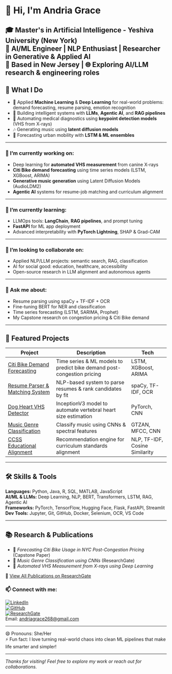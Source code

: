 
# 👋 Hi, I'm Andria Grace

🎓 Master's in Artificial Intelligence - Yeshiva University (New York)  
🧠 AI/ML Engineer | NLP Enthusiast | Researcher in Generative & Applied AI  
📍 Based in New Jersey | 🌐 Exploring AI/LLM research & engineering roles
---

## 🧠 What I Do

- 🧠 Applied **Machine Learning** & **Deep Learning** for real-world problems: demand forecasting, resume parsing, emotion recognition
- 💬 Building intelligent systems with **LLMs**, **Agentic AI**, and **RAG pipelines**
- 🏥 Automating medical diagnostics using **keypoint detection models** (VHS from X-rays)
- 🎶 Generating music using **latent diffusion models**
- 🌆 Forecasting urban mobility with **LSTM & ML ensembles**

---

### 🔭 I’m currently working on:
- Deep learning for **automated VHS measurement** from canine X-rays  
- **Citi Bike demand forecasting** using time series models (LSTM, XGBoost, ARIMA)  
- **Generative music generation** using Latent Diffusion Models (AudioLDM2)  
- **Agentic AI** systems for resume-job matching and curriculum alignment  

---

### 🌱 I’m currently learning:
- LLMOps tools: **LangChain**, **RAG pipelines**, and prompt tuning  
- **FastAPI** for ML app deployment  
- Advanced interpretability with **PyTorch Lightning**, SHAP & Grad-CAM  

---

### 👯 I’m looking to collaborate on:
- Applied NLP/LLM projects: semantic search, RAG, classification  
- AI for social good: education, healthcare, accessibility  
- Open-source research in LLM alignment and autonomous agents  

---

### 💬 Ask me about:
- Resume parsing using spaCy + TF-IDF + OCR  
- Fine-tuning BERT for NER and classification  
- Time series forecasting (LSTM, SARIMA, Prophet)  
- My Capstone research on congestion pricing & Citi Bike demand  

---


## 🚀 Featured Projects

| Project | Description | Tech |
|--------|-------------|------|
| [Citi Bike Demand Forecasting](https://github.com/FNUAndriaGrace/Masters_Capstone) | Time series & ML models to predict bike demand post-congestion pricing | LSTM, XGBoost, ARIMA |
| [Resume Parser & Matching System](https://github.com/FNUAndriaGrace/Resume-Parsing) | NLP-based system to parse resumes & rank candidates by fit | spaCy, TF-IDF, OCR |
| [Dog Heart VHS Detector](https://github.com/FNUAndriaGrace/NeuralNetwork_DeepLearning-/tree/main/project2) | InceptionV3 model to automate vertebral heart size estimation | PyTorch, CNN |
| [Music Genre Classification](https://github.com/FNUAndriaGrace/NeuralNetwork_DeepLearning-/tree/main/Final_project) | Classify music using CNNs & spectral features | GTZAN, MFCC, CNN |
| [CCSS Educational Alignment](https://github.com/FNUAndriaGrace/Internship-CCSS) | Recommendation engine for curriculum standards alignment | NLP, TF-IDF, Cosine Similarity |

---

## 🛠️ Skills & Tools

**Languages:** Python, Java, R, SQL, MATLAB, JavaScript  
**AI/ML & LLMs:** Deep Learning, NLP, BERT, Transformers, LSTM, RAG, Agentic AI  
**Frameworks:** PyTorch, TensorFlow, Hugging Face, Flask, FastAPI, Streamlit  
**Dev Tools:** Jupyter, Git, GitHub, Docker, Selenium, OCR, VS Code

---

## 📚 Research & Publications

- 📄 *Forecasting Citi Bike Usage in NYC Post-Congestion Pricing* (Capstone Paper)
- 📄 *Music Genre Classification using CNNs* (ResearchGate)
- 📄 *Automated VHS Measurement from X-rays using Deep Learning*

🔗 [View All Publications on ResearchGate](https://www.researchgate.net/profile/Andria-Grace/research)


### 📫 Connect with me:

[![LinkedIn](https://img.shields.io/badge/LinkedIn-Connect-blue?style=flat&logo=linkedin)](https://www.linkedin.com/in/andriagrace/)  
[![GitHub](https://img.shields.io/badge/GitHub-FNUAndriaGrace-black?style=flat&logo=github)](https://github.com/FNUAndriaGrace)  
[![ResearchGate](https://img.shields.io/badge/ResearchGate-Andria%20Grace-00CCBB?style=flat&logo=researchgate)](https://www.researchgate.net/profile/Andria-Grace)  
Email: [andriagrace268@gmail.com](mailto:andriagrace268@gmail.com)

---

😄 Pronouns: She/Her  
⚡ Fun fact: I love turning real-world chaos into clean ML pipelines that make life smarter and simpler!

---

_Thanks for visiting! Feel free to explore my work or reach out for collaborations._

